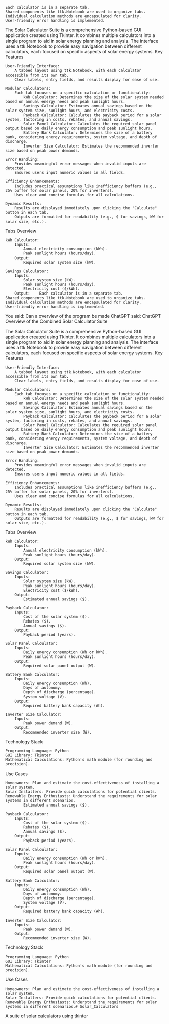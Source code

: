     Each calculator is in a separate tab.
    Shared components like ttk.Notebook are used to organize tabs.
    Individual calculation methods are encapsulated for clarity.
    User-friendly error handling is implemented.


The Solar Calculator Suite is a comprehensive Python-based GUI application created using Tkinter. It combines multiple calculators into a single program to aid in solar energy planning and analysis. The interface uses a ttk.Notebook to provide easy navigation between different calculators, each focused on specific aspects of solar energy systems.
Key Features

    User-Friendly Interface:
        A tabbed layout using ttk.Notebook, with each calculator accessible from its own tab.
        Clear labels, entry fields, and results display for ease of use.

    Modular Calculators:
        Each tab focuses on a specific calculation or functionality:
            kWh Calculator: Determines the size of the solar system needed based on annual energy needs and peak sunlight hours.
            Savings Calculator: Estimates annual savings based on the solar system size, sunlight hours, and electricity costs.
            Payback Calculator: Calculates the payback period for a solar system, factoring in costs, rebates, and annual savings.
            Solar Panel Calculator: Calculates the required solar panel output based on daily energy consumption and peak sunlight hours.
            Battery Bank Calculator: Determines the size of a battery bank, considering energy requirements, system voltage, and depth of discharge.
            Inverter Size Calculator: Estimates the recommended inverter size based on peak power demands.

    Error Handling:
        Provides meaningful error messages when invalid inputs are detected.
        Ensures users input numeric values in all fields.

    Efficiency Enhancements:
        Includes practical assumptions like inefficiency buffers (e.g., 25% buffer for solar panels, 20% for inverters).
        Uses clear and concise formulas for all calculations.

    Dynamic Results:
        Results are displayed immediately upon clicking the "Calculate" button in each tab.
        Outputs are formatted for readability (e.g., $ for savings, kW for solar size, etc.).

Tabs Overview

    kWh Calculator:
        Inputs:
            Annual electricity consumption (kWh).
            Peak sunlight hours (hours/day).
        Output:
            Required solar system size (kW).

    Savings Calculator:
        Inputs:
            Solar system size (kW).
            Peak sunlight hours (hours/day).
            Electricity cost ($/kWh).
        Output:    Each calculator is in a separate tab.
    Shared components like ttk.Notebook are used to organize tabs.
    Individual calculation methods are encapsulated for clarity.
    User-friendly error handling is implemented.

You said:
Can a overview of the program be made 
ChatGPT said:
ChatGPT
Overview of the Combined Solar Calculator Suite

The Solar Calculator Suite is a comprehensive Python-based GUI application created using Tkinter. It combines multiple calculators into a single program to aid in solar energy planning and analysis. The interface uses a ttk.Notebook to provide easy navigation between different calculators, each focused on specific aspects of solar energy systems.
Key Features

    User-Friendly Interface:
        A tabbed layout using ttk.Notebook, with each calculator accessible from its own tab.
        Clear labels, entry fields, and results display for ease of use.

    Modular Calculators:
        Each tab focuses on a specific calculation or functionality:
            kWh Calculator: Determines the size of the solar system needed based on annual energy needs and peak sunlight hours.
            Savings Calculator: Estimates annual savings based on the solar system size, sunlight hours, and electricity costs.
            Payback Calculator: Calculates the payback period for a solar system, factoring in costs, rebates, and annual savings.
            Solar Panel Calculator: Calculates the required solar panel output based on daily energy consumption and peak sunlight hours.
            Battery Bank Calculator: Determines the size of a battery bank, considering energy requirements, system voltage, and depth of discharge.
            Inverter Size Calculator: Estimates the recommended inverter size based on peak power demands.

    Error Handling:
        Provides meaningful error messages when invalid inputs are detected.
        Ensures users input numeric values in all fields.

    Efficiency Enhancements:
        Includes practical assumptions like inefficiency buffers (e.g., 25% buffer for solar panels, 20% for inverters).
        Uses clear and concise formulas for all calculations.

    Dynamic Results:
        Results are displayed immediately upon clicking the "Calculate" button in each tab.
        Outputs are formatted for readability (e.g., $ for savings, kW for solar size, etc.).

Tabs Overview

    kWh Calculator:
        Inputs:
            Annual electricity consumption (kWh).
            Peak sunlight hours (hours/day).
        Output:
            Required solar system size (kW).

    Savings Calculator:
        Inputs:
            Solar system size (kW).
            Peak sunlight hours (hours/day).
            Electricity cost ($/kWh).
        Output:
            Estimated annual savings ($).

    Payback Calculator:
        Inputs:
            Cost of the solar system ($).
            Rebates ($).
            Annual savings ($).
        Output:
            Payback period (years).

    Solar Panel Calculator:
        Inputs:
            Daily energy consumption (Wh or kWh).
            Peak sunlight hours (hours/day).
        Output:
            Required solar panel output (W).

    Battery Bank Calculator:
        Inputs:
            Daily energy consumption (Wh).
            Days of autonomy.
            Depth of discharge (percentage).
            System voltage (V).
        Output:
            Required battery bank capacity (Ah).

    Inverter Size Calculator:
        Inputs:
            Peak power demand (W).
        Output:
            Recommended inverter size (W).

Technology Stack

    Programming Language: Python
    GUI Library: Tkinter
    Mathematical Calculations: Python's math module (for rounding and precision).

Use Cases

    Homeowners: Plan and estimate the cost-effectiveness of installing a solar system.
    Solar Installers: Provide quick calculations for potential clients.
    Renewable Energy Enthusiasts: Understand the requirements for solar systems in different scenarios.
            Estimated annual savings ($).

    Payback Calculator:
        Inputs:
            Cost of the solar system ($).
            Rebates ($).
            Annual savings ($).
        Output:
            Payback period (years).

    Solar Panel Calculator:
        Inputs:
            Daily energy consumption (Wh or kWh).
            Peak sunlight hours (hours/day).
        Output:
            Required solar panel output (W).

    Battery Bank Calculator:
        Inputs:
            Daily energy consumption (Wh).
            Days of autonomy.
            Depth of discharge (percentage).
            System voltage (V).
        Output:
            Required battery bank capacity (Ah).

    Inverter Size Calculator:
        Inputs:
            Peak power demand (W).
        Output:
            Recommended inverter size (W).

Technology Stack

    Programming Language: Python
    GUI Library: Tkinter
    Mathematical Calculations: Python's math module (for rounding and precision).

Use Cases

    Homeowners: Plan and estimate the cost-effectiveness of installing a solar system.
    Solar Installers: Provide quick calculations for potential clients.
    Renewable Energy Enthusiasts: Understand the requirements for solar systems in different scenarios.# Solar_Calculators
A suite of solar calculators using tkinter
